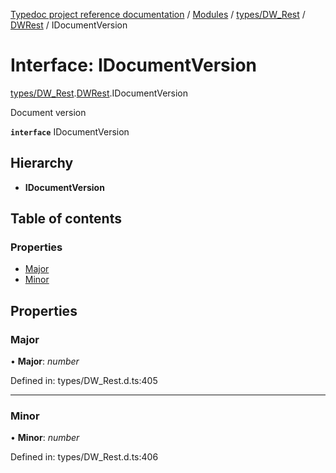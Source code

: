 [Typedoc project reference documentation](../README.md) / [Modules](../modules.md) / [types/DW_Rest](../modules/types_dw_rest.md) / [DWRest](../modules/types_dw_rest.dwrest.md) / IDocumentVersion

# Interface: IDocumentVersion

[types/DW_Rest](../modules/types_dw_rest.md).[DWRest](../modules/types_dw_rest.dwrest.md).IDocumentVersion

Document version

**`interface`** IDocumentVersion

## Hierarchy

* **IDocumentVersion**

## Table of contents

### Properties

- [Major](types_dw_rest.dwrest.idocumentversion.md#major)
- [Minor](types_dw_rest.dwrest.idocumentversion.md#minor)

## Properties

### Major

• **Major**: *number*

Defined in: types/DW_Rest.d.ts:405

___

### Minor

• **Minor**: *number*

Defined in: types/DW_Rest.d.ts:406
